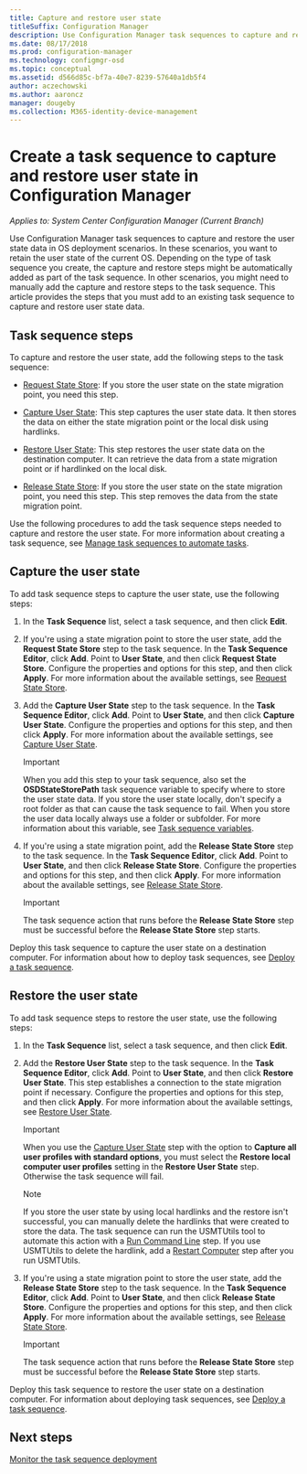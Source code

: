 ```yaml
---
title: Capture and restore user state
titleSuffix: Configuration Manager
description: Use Configuration Manager task sequences to capture and restore the user state data in OS deployment scenarios.
ms.date: 08/17/2018
ms.prod: configuration-manager
ms.technology: configmgr-osd
ms.topic: conceptual
ms.assetid: d566d85c-bf7a-40e7-8239-57640a1db5f4
author: aczechowski
ms.author: aaroncz
manager: dougeby
ms.collection: M365-identity-device-management
---
```


# Create a task sequence to capture and restore user state in Configuration Manager

 *Applies to: System Center Configuration Manager (Current Branch)*

 Use Configuration Manager task sequences to capture and restore the user state data in OS deployment scenarios. In these scenarios, you want to retain the user state of the current OS. Depending on the type of task sequence you create, the capture and restore steps might be automatically added as part of the task sequence. In other scenarios, you might need to manually add the capture and restore steps to the task sequence. This article provides the steps that you must add to an existing task sequence to capture and restore user state data.  



## Task sequence steps  

 To capture and restore the user state, add the following steps to the task sequence:  

 - [Request State Store](/sccm/osd/understand/task-sequence-steps#BKMK_RequestStateStore): If you store the user state on the state migration point, you need this step.  

- [Capture User State](/sccm/osd/understand/task-sequence-steps#BKMK_CaptureUserState): This step captures the user state data. It then stores the data on either the state migration point or the local disk using hardlinks.  

- [Restore User State](/sccm/osd/understand/task-sequence-steps#BKMK_RestoreUserState): This step restores the user state data on the destination computer. It can retrieve the data from a state migration point or if hardlinked on the local disk.  

- [Release State Store](/sccm/osd/understand/task-sequence-steps#BKMK_ReleaseStateStore): If you store the user state on the state migration point, you need this step. This step removes the data from the state migration point.  


 Use the following procedures to add the task sequence steps needed to capture and restore the user state. For more information about creating a task sequence, see [Manage task sequences to automate tasks](/sccm/osd/deploy-use/manage-task-sequences-to-automate-tasks).  



## Capture the user state  

 To add task sequence steps to capture the user state, use the following steps:

1.  In the **Task Sequence** list, select a task sequence, and then click **Edit**.  

2.  If you're using a state migration point to store the user state, add the **Request State Store** step to the task sequence. In the **Task Sequence Editor**, click **Add**. Point to **User State**, and then click **Request State Store**. Configure the properties and options for this step, and then click **Apply**. For more information about the available settings, see [Request State Store](/sccm/osd/understand/task-sequence-steps#BKMK_RequestStateStore).  

3.  Add the **Capture User State** step to the task sequence. In the **Task Sequence Editor**, click **Add**. Point to **User State**, and then click **Capture User State**. Configure the properties and options for this step, and then click **Apply**. For more information about the available settings, see [Capture User State](/sccm/osd/understand/task-sequence-steps#BKMK_CaptureUserState).  

    > [!IMPORTANT]  
    >  When you add this step to your task sequence, also set the **OSDStateStorePath** task sequence variable to specify where to store the user state data. If you store the user state locally, don't specify a root folder as that can cause the task sequence to fail. When you store the user data locally always use a folder or subfolder. For more information about this variable, see [Task sequence variables](/sccm/osd/understand/task-sequence-variables#OSDStateStorePath).  

4.  If you're using a state migration point, add the **Release State Store** step to the task sequence. In the **Task Sequence Editor**, click **Add**. Point to **User State**, and then click **Release State Store**. Configure the properties and options for this step, and then click **Apply**. For more information about the available settings, see [Release State Store](/sccm/osd/understand/task-sequence-steps#BKMK_ReleaseStateStore).  

    > [!IMPORTANT]  
    >  The task sequence action that runs before the **Release State Store** step must be successful before the **Release State Store** step starts.  


 Deploy this task sequence to capture the user state on a destination computer. For information about how to deploy task sequences, see [Deploy a task sequence](/sccm/osd/deploy-use/deploy-a-task-sequence).  



## Restore the user state  

 To add task sequence steps to restore the user state, use the following steps:

1. In the **Task Sequence** list, select a task sequence, and then click **Edit**.  

2. Add the **Restore User State** step to the task sequence. In the **Task Sequence Editor**, click **Add**. Point to **User State**, and then click **Restore User State**. This step establishes a connection to the state migration point if necessary. Configure the properties and options for this step, and then click **Apply**. For more information about the available settings, see [Restore User State](/sccm/osd/understand/task-sequence-steps#BKMK_RestoreUserState).  

   > [!Important]  
   >  When you use the [Capture User State](/sccm/osd/understand/task-sequence-steps#BKMK_CaptureUserState) step with the option to **Capture all user profiles with standard options**, you must select the **Restore local computer user profiles** setting in the **Restore User State** step. Otherwise the task sequence will fail.  

   > [!Note]  
   > If you store the user state by using local hardlinks and the restore isn't successful, you can manually delete the hardlinks that were created to store the data. The task sequence can run the USMTUtils tool to automate this action with a [Run Command Line](/sccm/osd/understand/task-sequence-steps#BKMK_RunCommandLine) step. If you use USMTUtils to delete the hardlink, add a [Restart Computer](/sccm/osd/understand/task-sequence-steps#BKMK_RestartComputer) step after you run USMTUtils.  

3. If you're using a state migration point to store the user state, add the **Release State Store** step to the task sequence. In the **Task Sequence Editor**, click **Add**. Point to **User State**, and then click **Release State Store**. Configure the properties and options for this step, and then click **Apply**. For more information about the available settings, see [Release State Store](/sccm/osd/understand/task-sequence-steps#BKMK_ReleaseStateStore).  

   > [!IMPORTANT]  
   >  The task sequence action that runs before the **Release State Store** step must be successful before the **Release State Store** step starts.  


 Deploy this task sequence to restore the user state on a destination computer. For information about deploying task sequences, see [Deploy a task sequence](/sccm/osd/deploy-use/deploy-a-task-sequence).  



## Next steps

[Monitor the task sequence deployment](/sccm/osd/deploy-use/monitor-operating-system-deployments#BKMK_TSDeployStatus)
